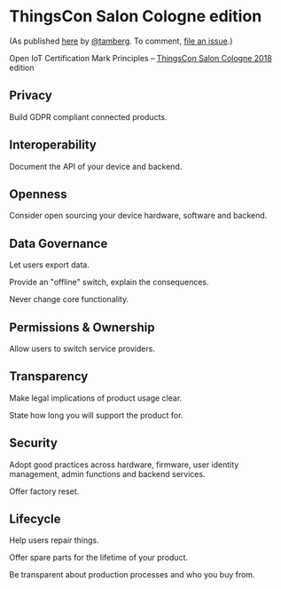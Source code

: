 # ThingsCon Salon Cologne edition
(As published [here](http://www.tamberg.org/thingscon/2018/IoTMarkThingsConCgn.pdf) by [@tamberg](https://twitter.com/tamberg). To comment, [file an issue](https://github.com/openiotmark/iotmark-principles/issues).)

Open IoT Certification Mark Principles – [ThingsCon Salon Cologne 2018](https://twitter.com/thingscon/status/976070995495800832) edition

## Privacy

Build GDPR compliant connected products.

## Interoperability

Document the API of your device and backend.

## Openness

Consider open sourcing your device hardware, software and backend.

## Data Governance

Let users export data.

Provide an "offline" switch, explain the consequences.

Never change core functionality.

## Permissions & Ownership

Allow users to switch service providers.

## Transparency

Make legal implications of product usage clear.

State how long you will support the product for.

## Security

Adopt good practices across hardware, firmware, user identity management, admin functions and backend services.

Offer factory reset.

## Lifecycle

Help users repair things.

Offer spare parts for the lifetime of your product.

Be transparent about production processes and who you buy from.
